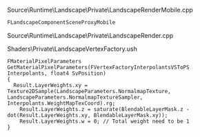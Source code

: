 Source\Runtime\Landscape\Private\LandscapeRenderMobile.cpp

```cpp
FLandscapeComponentSceneProxyMobile
```

Source\Runtime\Landscape\Private\LandscapeRender.cpp


Shaders\Private\LandscapeVertexFactory.ush

```
FMaterialPixelParameters GetMaterialPixelParameters(FVertexFactoryInterpolantsVSToPS Interpolants, float4 SvPosition)
{
  Result.LayerWeights.xy = Texture2DSample(LandscapeParameters.NormalmapTexture, LandscapeParameters.NormalmapTextureSampler,         Interpolants.WeightMapTexCoord).rg;
	Result.LayerWeights.z = saturate(BlendableLayerMask.z - dot(Result.LayerWeights.xy, BlendableLayerMask.xy));
	Result.LayerWeights.w = 0; // Total weight need to be 1
}
```
